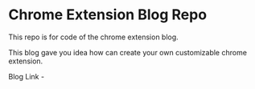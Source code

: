 # Chrome Extension Blog Repo
This repo is for code of the chrome extension blog.

This blog gave you idea how can create your own customizable chrome extension.   

Blog Link - 